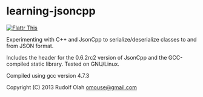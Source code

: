 learning-jsoncpp
================

[![Flattr This](http://button.flattr.com/flattr-badge-large.png)](https://flattr.com/submit/auto?fid=y0jx3j&url=https%3A%2F%2Fgithub.com%2Fomouse%2Flearning-jsoncpp)

Experimenting with C++ and JsonCpp to serialize/deserialize classes to
and from JSON format.

Includes the header for the 0.6.2rc2 version of JsonCpp and the
GCC-compiled static library. Tested on GNU/Linux.

Compiled using gcc version 4.7.3

Copyright (C) 2013 Rudolf Olah <omouse@gmail.com>
